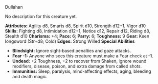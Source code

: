 Dullahan

No description for this creature yet.

**Attributes:** Agility d8, Smarts d8, Spirit d10, Strength d12+1, Vigor
d10
**Skills:** Fighting d8, Intimidation d12+1, Notice d12, Repair d12,
Riding d8, Stealth d10
**Charisma:** +4; **Pace:** 6; **Parry:** 6; **Toughness:** 9
**Gear:** Keen longsword (Str+d8; Cold)
**Edges:** Strong Willed
**Special Abilities**
- **Blindsight:** Ignore sight-based penalties and gaze attacks.
- **Fear -1:** Anyone who sees this creature must make a Fear check at
-1.
- **Undead:** +2 Toughness, +2 to recover from Shaken, ignore wound
modifiers, disease, poison, and extra damage from called shots.
- **Immunities:** Sleep, paralysis, mind-affecting effects, aging,
bleeding and death magic.

